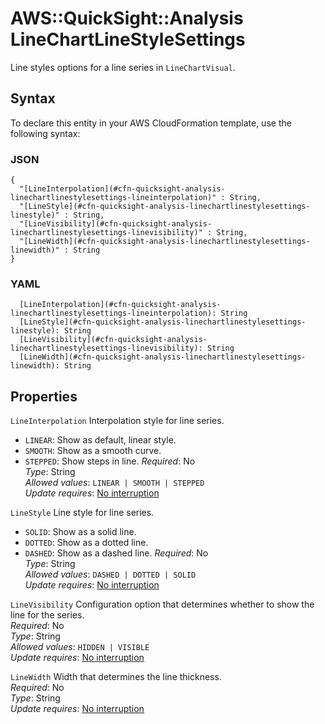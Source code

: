 # AWS::QuickSight::Analysis LineChartLineStyleSettings<a name="aws-properties-quicksight-analysis-linechartlinestylesettings"></a>

Line styles options for a line series in `LineChartVisual`\.

## Syntax<a name="aws-properties-quicksight-analysis-linechartlinestylesettings-syntax"></a>

To declare this entity in your AWS CloudFormation template, use the following syntax:

### JSON<a name="aws-properties-quicksight-analysis-linechartlinestylesettings-syntax.json"></a>

```
{
  "[LineInterpolation](#cfn-quicksight-analysis-linechartlinestylesettings-lineinterpolation)" : String,
  "[LineStyle](#cfn-quicksight-analysis-linechartlinestylesettings-linestyle)" : String,
  "[LineVisibility](#cfn-quicksight-analysis-linechartlinestylesettings-linevisibility)" : String,
  "[LineWidth](#cfn-quicksight-analysis-linechartlinestylesettings-linewidth)" : String
}
```

### YAML<a name="aws-properties-quicksight-analysis-linechartlinestylesettings-syntax.yaml"></a>

```
  [LineInterpolation](#cfn-quicksight-analysis-linechartlinestylesettings-lineinterpolation): String
  [LineStyle](#cfn-quicksight-analysis-linechartlinestylesettings-linestyle): String
  [LineVisibility](#cfn-quicksight-analysis-linechartlinestylesettings-linevisibility): String
  [LineWidth](#cfn-quicksight-analysis-linechartlinestylesettings-linewidth): String
```

## Properties<a name="aws-properties-quicksight-analysis-linechartlinestylesettings-properties"></a>

`LineInterpolation` <a name="cfn-quicksight-analysis-linechartlinestylesettings-lineinterpolation"></a>
Interpolation style for line series\.

- `LINEAR`: Show as default, linear style\.
- `SMOOTH`: Show as a smooth curve\.
- `STEPPED`: Show steps in line\.
  _Required_: No  
  _Type_: String  
  _Allowed values_: `LINEAR | SMOOTH | STEPPED`  
  _Update requires_: [No interruption](https://docs.aws.amazon.com/AWSCloudFormation/latest/UserGuide/using-cfn-updating-stacks-update-behaviors.html#update-no-interrupt)

`LineStyle` <a name="cfn-quicksight-analysis-linechartlinestylesettings-linestyle"></a>
Line style for line series\.

- `SOLID`: Show as a solid line\.
- `DOTTED`: Show as a dotted line\.
- `DASHED`: Show as a dashed line\.
  _Required_: No  
  _Type_: String  
  _Allowed values_: `DASHED | DOTTED | SOLID`  
  _Update requires_: [No interruption](https://docs.aws.amazon.com/AWSCloudFormation/latest/UserGuide/using-cfn-updating-stacks-update-behaviors.html#update-no-interrupt)

`LineVisibility` <a name="cfn-quicksight-analysis-linechartlinestylesettings-linevisibility"></a>
Configuration option that determines whether to show the line for the series\.  
_Required_: No  
_Type_: String  
_Allowed values_: `HIDDEN | VISIBLE`  
_Update requires_: [No interruption](https://docs.aws.amazon.com/AWSCloudFormation/latest/UserGuide/using-cfn-updating-stacks-update-behaviors.html#update-no-interrupt)

`LineWidth` <a name="cfn-quicksight-analysis-linechartlinestylesettings-linewidth"></a>
Width that determines the line thickness\.  
_Required_: No  
_Type_: String  
_Update requires_: [No interruption](https://docs.aws.amazon.com/AWSCloudFormation/latest/UserGuide/using-cfn-updating-stacks-update-behaviors.html#update-no-interrupt)
